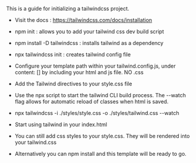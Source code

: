 This is a guide for initializing a tailwindcss project.

- Visit the docs : https://tailwindcss.com/docs/installation 

- npm init : allows you to add your tailwind css dev build script

- npm install -D tailwindcss : installs tailwind as a dependency

- npx tailwindcss init : creates tailwind config file

- Configure your template path within your tailwind.config.js, under content: [] by including your html and js file. NO .css

- Add the Tailwind directives to your style.css file 

- Use the npx script to start the tailwind CLI build process. The --watch flag allows for automatic reload of classes when html is saved. 

- npx tailwindcss -i ./styles/style.css -o ./styles/tailwind.css --watch

- Start using tailwind in your index.html

- You can still add css styles to your style.css. They will be rendered into your tailwind.css

- Alternatively you can npm install and this template will be ready to go.

